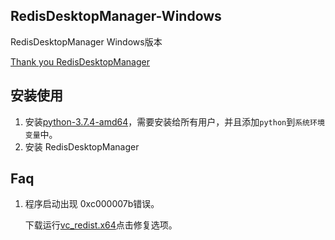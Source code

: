 ## RedisDesktopManager-Windows

RedisDesktopManager Windows版本

[Thank you RedisDesktopManager](https://github.com/uglide/RedisDesktopManager)

## 安装使用

1. 安装[python-3.7.4-amd64](https://www.python.org/ftp/python/3.7.4/python-3.7.4-amd64.exe)，需要安装给所有用户，并且添加`python`到`系统环境变量`中。
2. 安装 RedisDesktopManager

## Faq

1. 程序启动出现 0xc000007b错误。

   下载运行[vc_redist.x64](https://aka.ms/vs/15/release/vc_redist.x64.exe)点击修复选项。
